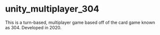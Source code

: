 # unity_multiplayer_304
This is a turn-based, multiplayer game based off of the card game known as 304. 
Developed in 2020.


